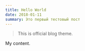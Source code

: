 ```yaml
---
title: Hello World
date: 2018-01-11
summary: Это первый тестовый пост
---
```


> This is official blog theme.

My content.
